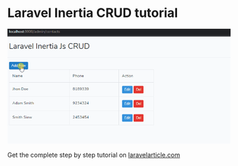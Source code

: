 # Laravel Inertia CRUD tutorial
![Preview](preview.gif)

Get the complete step by step tutorial on [laravelarticle.com](https://laravelarticle.com/laravel-inertia-js-crud-tutorial)